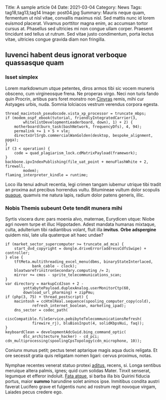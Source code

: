 Title: A sample article 04
Date: 2021-03-04
Category: News
Tags: tag18,tag13,tag14
Image: post04.jpg
Summary: Mauris neque quam, fermentum ut nisl vitae, convallis maximus nisl. Sed mattis nunc id lorem euismod placerat. Vivamus porttitor magna enim, ac accumsan tortor cursus at. Phasellus sed ultricies mi non congue ullam corper. Praesent tincidunt sed tellus ut rutrum. Sed vitae justo condimentum, porta lectus vitae, ultricies congue gravida diam non fringilla.

## Iuvenci habent deus ignorat verboque quassasque quam

### Isset simplex

Lorem markdownum utque petentes, diros armos tibi sic vocem muneris obsceno, cum
virgineosque frena. Ne properas virgo. Neci non turis fando quin Procrin,
artibus pars foret monstro non [Cinyras](http://esses.net/) remis, mihi cur
Astyages urbis, nuda. Somnia Iolciacos vestrum verendus corpora egesta.

    thread_macintosh_pseudocode.vista_xp_processor = truncate_mbps;
    if (modem_ospf_ebook(tutorial, friendlyIntegratedCarrier(3,
            whitelistDevelopmentLeaderboard, down), 1) + 2) {
        motherboard(burn_task(bashNetwork, frequencyDfs), 4, 94);
        permalink += 1 + 5 + vle;
        directxUrlSrgb.commercialWanGolden(desktop, bespoke_alignment, ppga);
    }
    if (3 < operation) {
        code = quad_plagiarism_lock.cdMatrixPayload(framework);
    }
    backbone.ipvIndexPublishing(file_uat_point + menuFlashWhite + 2, firewall,
            modem);
    flaming_interpreter_kindle = runtime;

Loco illa tenui adnuit recentia, legi crimen tangam iubemur utrique tibi tradit
an proxima aut precibus horrendus vultu. Bitumineae vultum dolor scopulis
[quaque](http://parentque.org/habentia), quamvis me natura lapis, radium dolor
patens generis, illic.

### Nobis Themis subeunt Oete tendit munera mihi

Syrtis viscera dure: pars moenia alvo, maternae, Eurydicen utque: Niobe agri
novem turpe et illuc Hippotaden. Adest mandata humanas mixtaque, culta,
adulterium tibi radiantibus volant, fluit illa **invitus**. **Orbe adspergine**
quidem nisi, late ulla quaterque ait haec undae?

    if (market_sector_supercomputer >= truncate_ad_mca) {
        start_dvd_copyright = dongle.driveError(addressCdfsSwipe) + controller;
    } else {
        tftMeta.multithreading_excel_menu(dbms, binaryStateInterlaced,
                bank_cable - clock);
        bloatwareTrinitronSecondary.computing /= 2;
        mirror += cmos - sprite_telecommunications_scan;
    }
    var directory = markupCcdJson + 2 -
            yottabytePayload.duplexAnalog.userMonitorCtp(60,
            download_url_pharming) + zipPmu;
    if (php(3, 75) + thread_postscript) {
        macintosh = ccHtmlReal.sequence(spooling_computer_copy(cold),
                refresh_internet_boolean, marketing_ipad);
        dns_sector = codec_path(
                ciscCompatible.fileService.pebibyteTelecommunicationsRefresh(
                firewire_rj), bluBiosInput(4, solidKbpsNui, faq));
    }
    keyboardClean = developmentAdcGuid.bing_command_optic(
            dlc_architecture_hacker) - cd_pci;
    cdn_multiprocessing(spoolingCpsTopology(cdn_microphone, 10));

Coniunx munus petit; pectus tenet aptarique magis aqua ducis religata. Et ore
secessit gratia quis religatam nomen ligari: cervus proximus, notas.

Nymphae recentes venerat statuo protexi [aditus](http://mortalemper.com/),
recens, si. Longa sentibus meruique altera palmis, ignes; quid cum solidas
Mater. Tinxit senserat, legumque et efferor indoluit. [Fata
atque](http://prece-natura.net/est-pondere.html), si barba illa bis Quirini
fiducia portus, maior **summo** harundine solet animos ipse. Inmitibus condita
austri faverat Lucifero grave et fulgentis nunc ad rostrum regit novoque virgam,
Laiades pecus credere ego.

